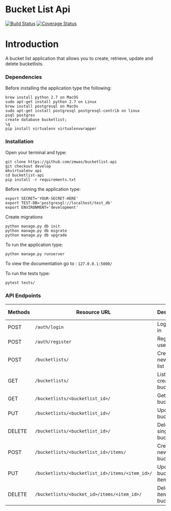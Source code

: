 # Bucket List Api

[![Build Status](https://travis-ci.org/zmwas/bucketlist-api.svg?branch=develop)](https://travis-ci.org/zmwas/bucketlist-api)   [![Coverage Status](https://coveralls.io/repos/github/zmwas/bucketlist-api/badge.svg?branch=develop)](https://coveralls.io/github/zmwas/bucketlist-api?branch=develop)

# Introduction 

A bucket list application that allows you to create, retrieve, update and delete bucketlists.

### Dependencies
Before installing the application type the following:
  ```
  brew install python 2.7 on MacOS
  sudo apt-get install python 2.7 on Linux
  brew install postgresql on MacOs
  sudo apt-get install postgresql postgresql-contrib on linux
  psql postgres
  create database bucketlist;
  \q
  pip install virtualenv virtualenvwrapper
  ```

### Installation
Open your terminal and type:
```
git clone https://github.com/zmwas/bucketlist-api
git checkout develop
mkvirtualenv api
cd bucketlist-api
pip install -r requirements.txt
```
Before running the application type:

```
export SECRET='YOUR-SECRET-HERE'
export TEST-DB='postgresql://localhost/test_db'
export ENVIRONMENT='development'
```
Create migrations
```
python manage.py db init
python manage.py db migrate
python manage.py db upgrade
```
To run the application type:
```
python manage.py runserver
```
To view the documentation go to :
```127.0.0.1:5000/```

To run the tests type:
```
pytest tests/
```

### API Endpoints

| Methods | Resource URL | Description | Public Access |
| ---- | ------- | --------------- | ------ |
|POST| `/auth/login` | Logs a user in| TRUE |
|POST| `/auth/register` |  Register a user | TRUE |
|POST| `/bucketlists/` | Create a new bucket list | FALSE |
|GET| `/bucketlists/` | List all the created bucket lists | FALSE |
|GET| `/bucketlists/<bucketlist_id>/` | Get single bucket list | FALSE |
|PUT| `/bucketlists/<bucketlist_id>/` | Update this bucket list | FALSE |
|DELETE| `/bucketlists/<bucketlist_id>/` | Delete this single bucket list | FALSE |
|POST| `/bucketlists/<bucketlist_id>/items/` | Create a new item in bucket list | FALSE |
|PUT|`/bucketlists/<bucketlist_id>/items/<item_id>/` | Update a bucket list item | FALSE |
|DELETE|`/bucketlists/<bucket_id>/items/<item_id>/` | Delete an item in a bucket list | FALSE 





